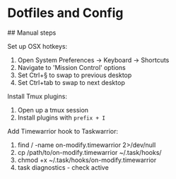 # Dotfiles and Config

## Manual steps

Set up OSX hotkeys:
1. Open System Preferences -> Keyboard -> Shortcuts
2. Navigate to 'Mission Control' options
3. Set Ctrl+§ to swap to previous desktop
4. Set Ctrl+tab to swap to next desktop

Install Tmux plugins:
1. Open up a tmux session
2. Install plugins with `prefix + I`

Add Timewarrior hook to Taskwarrior:
1. find / -name on-modify.timewarrior 2>/dev/null
2. cp /path/to/on-modify.timewarrior ~/.task/hooks/
3. chmod +x ~/.task/hooks/on-modify.timewarrior
4. task diagnostics - check active

